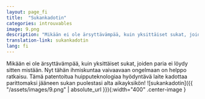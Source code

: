 ```yaml
---
layout: page_fi
title:  "Sukankadotin"
categories: introuvables
image: 9.png
description: "Mikään ei ole ärsyttävämpää, kuin yksittäiset sukat, joiden paria ei löydy sitten mistään. Nyt tähän ihmiskuntaa vaivaavaan ongelmaan on helppo ratkaisu. Tämä patentoitua huipputeknologiaa hyödyntävä laite kadottaa parittomaksi jääneen sukan puolestasi alta aikayksikön!"
translation-link: sukankadotin
lang: fi
---
```

Mikään ei ole ärsyttävämpää, kuin yksittäiset sukat, joiden paria ei löydy sitten mistään. Nyt tähän ihmiskuntaa vaivaavaan ongelmaan on helppo ratkaisu. Tämä patentoitua huipputeknologiaa hyödyntävä laite kadottaa parittomaksi jääneen sukan puolestasi alta aikayksikön!
![sukankadotin]({{ "/assets/images/9.png" | absolute_url }}){:width="400" .center-image }
